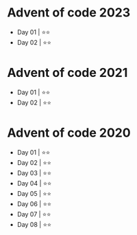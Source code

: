 # Advent of code 2023

- Day 01 | ⭐⭐
- Day 02 | ⭐⭐

# Advent of code 2021

- Day 01 | ⭐⭐
- Day 02 | ⭐⭐

# Advent of code 2020

- Day 01 | ⭐⭐
- Day 02 | ⭐⭐
- Day 03 | ⭐⭐
- Day 04 | ⭐⭐
- Day 05 | ⭐⭐
- Day 06 | ⭐⭐
- Day 07 | ⭐⭐
- Day 08 | ⭐⭐
